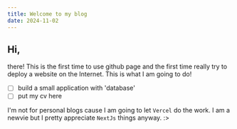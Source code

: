 ```yaml
---
title: Welcome to my blog
date: 2024-11-02
---
```

## Hi,
there! This is the first time to use github page and the first time really try to deploy a website on the Internet. This is what I am going to do!

- [ ] build a small application with 'database'
- [ ] put my cv here

I'm not for personal blogs cause I am going to let `Vercel` do the work. I am a newvie but I pretty appreciate `NextJs` things anyway. :>
